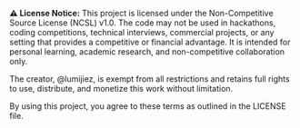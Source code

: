 **⚠️ License Notice:** 
This project is licensed under the Non-Competitive Source License (NCSL) v1.0. The code may not be used in hackathons, coding competitions, technical interviews, commercial projects, or any setting that provides a competitive or financial advantage. It is intended for personal learning, academic research, and non-competitive collaboration only.

The creator, @lumijiez, is exempt from all restrictions and retains full rights to use, distribute, and monetize this work without limitation.

By using this project, you agree to these terms as outlined in the LICENSE file.
